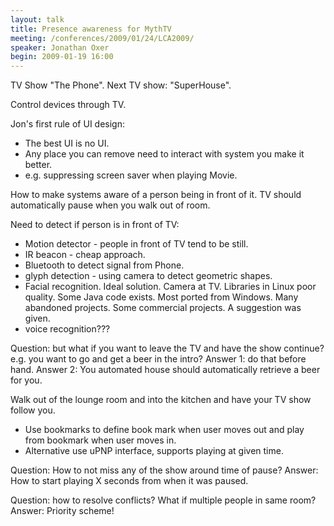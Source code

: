 ```yaml
---
layout: talk
title: Presence awareness for MythTV
meeting: /conferences/2009/01/24/LCA2009/
speaker: Jonathan Oxer
begin: 2009-01-19 16:00
---
```

TV Show "The Phone".
Next TV show: "SuperHouse".

Control devices through TV.

Jon's first rule of UI design:

* The best UI is no UI.
* Any place you can remove need to interact with system you make it better.
* e.g. suppressing screen saver when playing Movie.

How to make systems aware of a person being in front of it. TV should
automatically pause when you walk out of room.

Need to detect if person is in front of TV:

* Motion detector - people in front of TV tend to be still.
* IR beacon - cheap approach.
* Bluetooth to detect signal from Phone.
* glyph detection - using camera to detect geometric shapes.
* Facial recognition. Ideal solution. Camera at TV. Libraries in Linux
poor quality. Some Java code exists. Most ported from Windows. Many abandoned
projects. Some commercial projects. A suggestion was given.
* voice recognition???

Question: but what if you want to leave the TV and have the show continue? e.g.
you want to go and get a beer in the intro? Answer 1: do that before hand.
Answer 2: You automated house should automatically retrieve a beer for you.

Walk out of the lounge room and into the kitchen and have your TV show follow you.

* Use bookmarks to define book mark when user moves out and play from bookmark
when user moves in.
* Alternative use uPNP interface, supports playing at given time.

Question: How to not miss any of the show around time of pause?
Answer: How to start playing X seconds from when it was paused.

Question: how to resolve conflicts? What if multiple people in same room?
Answer: Priority scheme!

